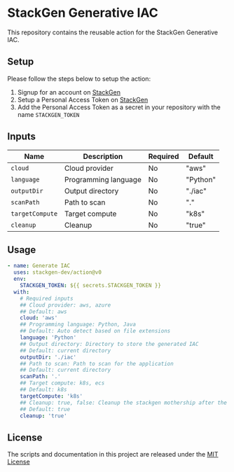 # StackGen Generative IAC

This repository contains the reusable action for the StackGen Generative IAC.

## Setup

Please follow the steps below to setup the action:

1. Signup for an account on [StackGen](https://cloud.stackgen.com/)
2. Setup a Personal Access Token on [StackGen](https://cloud.stackgen.com/account-settings/pat/)
3. Add the Personal Access Token as a secret in your repository with the name `STACKGEN_TOKEN`

## Inputs

| Name         | Description                       | Required | Default   |
|--------------|-----------------------------------|----------|-----------|
| `cloud`           | Cloud provider                    | No       | "aws"     |
| `language`        | Programming language              | No       | "Python"  |
| `outputDir`       | Output directory                  | No       | "./iac"   |
| `scanPath`        | Path to scan                      | No       | "."       |
| `targetCompute`   | Target compute                    | No       | "k8s"     |
| `cleanup`         | Cleanup                           | No       | "true"    |

## Usage

```yaml
- name: Generate IAC
  uses: stackgen-dev/action@v0
  env:
    STACKGEN_TOKEN: ${{ secrets.STACKGEN_TOKEN }}
  with:
    # Required inputs
    ## Cloud provider: aws, azure
    ## Default: aws
    cloud: 'aws'
    ## Programming language: Python, Java
    ## Default: Auto detect based on file extensions
    language: 'Python'
    ## Output directory: Directory to store the generated IAC
    ## Default: current directory
    outputDir: './iac'
    ## Path to scan: Path to scan for the application
    ## Default: current directory
    scanPath: '.'
    ## Target compute: k8s, ecs
    ## Default: k8s
    targetCompute: 'k8s'
    ## Cleanup: true, false: Cleanup the stackgen mothership after the action
    ## Default: true
    cleanup: 'true'
```

## License

The scripts and documentation in this project are released under the [MIT License](./LICENSE)
